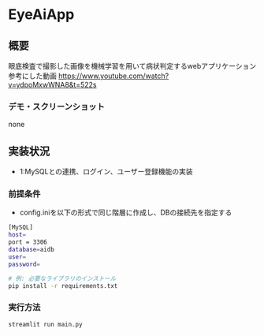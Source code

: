 # EyeAiApp

## 概要

眼底検査で撮影した画像を機械学習を用いて病状判定するwebアプリケーション
参考にした動画
https://www.youtube.com/watch?v=ydpoMxwWNA8&t=522s

### デモ・スクリーンショット
none

## 実装状況
- 1:MySQLとの連携、ログイン、ユーザー登録機能の実装

### 前提条件
- config.iniを以下の形式で同じ階層に作成し、DBの接続先を指定する
```bash
[MySQL]
host=
port = 3306
database=aidb
user=
password=
```

```bash
# 例: 必要なライブラリのインストール
pip install -r requirements.txt
```

### 実行方法
```bash
streamlit run main.py
```